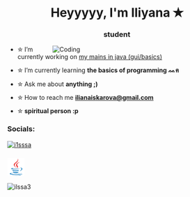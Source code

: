 <h1 align="center">Heyyyyy, I'm Iliyana ✭</h1>
<h3 align="center">student </h3>
<img align="right" alt="Coding" width="400" src="https://gifdb.com/images/high/cute-anime-kitten-typing-cat-bwqjywmrsxcjv5o3.gif">



- ✮ I’m currently working on [my mains in java (gui/basics)](https://github.com/ilssa3/codes-main)
 
- ✮ I’m currently learning **the basics of programming ᨐฅ**

- ✮ Ask me about **anything ;)**                             

- ✮ How to reach me **ilianaiskarova@gmail.com**

- ✮ **spiritual person :p**

<h3 align="left">Socials:</h3>
<p align="left">
<a href="https://instagram.com/i1sssa" target="blank"><img align="center" src="https://raw.githubusercontent.com/rahuldkjain/github-profile-readme-generator/master/src/images/icons/Social/instagram.svg" alt="i1sssa" height="30" width="40" /></a>
</p>

<h3 align="left"></h3>
<p align="left"> <a href="https://www.java.com" target="_blank" rel="noreferrer"> <img src="https://raw.githubusercontent.com/devicons/devicon/master/icons/java/java-original.svg" alt="java" width="40" height="40"/> </a> </p>

<p><img align="left" src="https://github-readme-stats.vercel.app/api/top-langs?username=ilssa3&show_icons=true&locale=en&layout=compact" alt="ilssa3" /></p>

